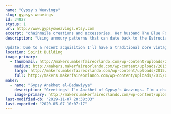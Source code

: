 ```yaml
---
name: "Gypsy's Weavings"
slug: gypsys-weavings
id: 34827
status: 1
url: http://www.gypsysweavings.etsy.com
excerpt: "chainmaile creations and accessories. Her husband The Blue Fool will also be joining her with his card game The Abandons which funded last year on kickstarter! "
description: "Using armoury patterns that can date back to the Estrucians of old, I make everything from bracelets to purses. I do mostly accessories, though. I have, at times, gone back to the roots and make functional armour as well for renaissance festivals and combat groups. I also make items for furries who need scales instead of fur.

Update: Due to a recent acquisition I'll have a traditional core vintage violet wand with me! If you're a fan of Nikola Tesla, violet wands (aka the ray) and tesla coils are not unknown to you. Getting a chance to feel it though is rare! I'll have a vintage (from what I can find it's from the 1940s) violet \"ray\" machine and a modern solid state. Satisfy your curiosity and get to see, and for the daring feel, one for yourself!"
location: Spirit Building
image-primary:
  - thumbnail: http://makers.makerfaireorlando.com/wp-content/uploads/2015/05/1610913_885423104837246_7360532481243816421_n-150x150.jpg
    medium: http://makers.makerfaireorlando.com/wp-content/uploads/2015/05/1610913_885423104837246_7360532481243816421_n-300x196.jpg
    large: http://makers.makerfaireorlando.com/wp-content/uploads/2015/05/1610913_885423104837246_7360532481243816421_n.jpg
    full: http://makers.makerfaireorlando.com/wp-content/uploads/2015/05/1610913_885423104837246_7360532481243816421_n.jpg
maker:
  - name: "Gypsy Anakhet al-Badawiyya"
    description: "Greetings! I'm Anakhet of Gypsy's Weavings. I'm a chainmaile armourer and accessory maker who takes historical patterns and puts a more modern use to them. I start with a pile of links and using pliers I artfully weave them together. I mostly use premade links from a supplier though I have made my own in the past and still have the supplies to do so. "
    image-primary: http://makers.makerfaireorlando.com/wp-content/uploads/2015/05/10846479_1004816692869144_6371303313562769882_n.jpg
last-modified-db: "2019-11-07 20:38:03"
last-exported: "2020-05-07 10:07:17"
---
```

